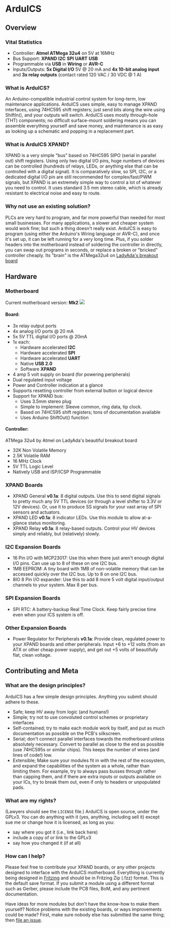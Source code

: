 ArduICS
=======
## Overview
### Vital Statistics

* Controller: **Atmel ATMega 32u4** on 5V at 16MHz
* Bus Support: **XPAND** **I2C** **SPI** **UART** **USB**
* Programmable via **USB** in **Wiring** or **AVR-C**
* Inputs/Outputs: **5x Digital I/O** 5V @ 20 mA  and **4x 10-bit analog input** and **3x relay outputs** (contact rated 120 VAC / 30 VDC @ 1 A)

### What is ArduICS?
An Arduino-compatible industrial control system for long-term, low maintenance applications. ArduICS uses simple, easy to manage XPAND interfaces, using 74HC595 shift registers; just send bits along the wire using ShiftIn(), and your outputs will switch. ArduICS uses mostly through-hole (THT) components; no difficult surface-mount soldering means you can assemble everything yourself and save money, and maintenance is as easy as looking up a schematic and popping in a replacement part.

### What is ArduICS XPAND?
XPAND is a very simple "bus" based on 74HC595 SIPO (serial in parallel out) shift registers. Using only two digital I/O pins, huge numbers of devices can be controlled (hundreds of relays, LEDs, or anything else that can be controlled with a digital signal). It is comparatively slow, so SPI, I2C, or a dedicated digital I/O pin are still recommended for complex/fast/PWM signals, but XPAND is an extremely simple way to control a lot of whatever you need to control. It uses standard 3.5 mm stereo cable, which is already resistant to electrical noise and easy to route.

### Why not use an existing solution?
PLCs are very hard to program, and far more powerful than needed for most small businesses. For many applications, a slower and cheaper system would work fine; but such a thing doesn't really exist. ArduICS is easy to program (using either the Arduino's Wiring language or AVR-C), and once it's set up, it can be left running for a very long time. Plus, if you solder headers into the motherboard instead of soldering the controller in directly, you can swap out programs in seconds, or replace a broken or "bricked" controller cheaply. Its "brain" is the ATMega32u4 on [LadyAda's breakout board](http://www.adafruit.com/products/296?&main_page=product_info&cPath=19&products_id=296)

## Hardware

### Motherboard
Current motherboard version: **Mk2**
<img src="https://raw.githubusercontent.com/SilverWingedSeraph/ArduICS/master/images/AICS%20Motherboard%20Mk2_pcb.jpg">

#### Board:

* 3x relay output ports
* 4x analog I/O ports @ 20 mA
* 5x 5V TTL digital I/O ports @ 20mA
* 1x each:
	* Hardware accelerated **I2C** 
	* Hardware accelerated **SPI** 
	* Hardware accelerated **UART**
	* Native **USB 2.0**
	* Software **XPAND**
* 4 amp 5 volt supply on board (for powering peripherals)
* Dual regulated input voltage
* Power and Controller indication at a glance
* Supports resetting controller from external button or logical device
* Support for XPAND bus:
	* Uses 3.5mm stereo plug
	* Simple to implement: Sleeve common, ring data, tip clock.
	* Based on 74HC595 shift registers; tons of documentation available
	* Uses Arduino ShiftOut() function

#### Controller:

ATMega 32u4 by Atmel on LadyAda's beautiful breakout board

* 32K Non Volatile Memory
* 2.5K Volatile RAM
* 16 MHz Clock
* 5V TTL Logic Level
* Natively USB and ISP/ICSP Programmable

### XPAND Boards
* XPAND General **v0.1a**: 8 digital outputs. Use this to send digital signals to pretty much any 5V TTL devices (or through a level shifter to 3.3V or 12V devices). Or, use it to produce SS signals for your vast array of SPI sensors and actuators.
* XPAND LED **v0.1a**: 8 indicator LEDs. Use this module to allow at-a-glance status monitoring.
* XPAND Relay **v0.1a**: 8 relay-based outputs. Control your HV devices simply and reliably, but (relatively) slowly.

### I2C Expansion Boards
* 16 Pin I/O with MCP23017: Use this when there just aren't enough digital I/O pins. Can use up to 8 of these on one I2C bus.
* 1MB EEPROM: A tiny board with 1MB of non-volatile memory that can be accessed quickly over the I2C bus. Up to 8 on one I2C bus.
* 8IO 8 Pin I/O expander: Use this to add 8 more 5 volt digital input/output channels to your system. Max 8 per bus.

### SPI Expansion Boards
* SPI RTC: A battery-backup Real Time Clock. Keep fairly precise time even when your ICS system is off.

### Other Expansion Boards
* Power Regulator for Peripherals **v0.1a**: Provide clean, regulated power to your XPAND boards and other peripherals. Input +6 to +12 volts (from an ATX or other cheap power supply), and get out +5 volts of beautifully flat, clean voltage.

## Contributing and Meta

### What are the design principles?
ArduICS has a few simple design principles. Anything you submit should adhere to these.

* Safe; keep HV away from logic (and humans!)
* Simple; try not to use convoluted control schemes or proprietary interfaces
* Self-contained; try to make each module work by itself, and put as much documentation as possible on the PCB's silkscreen.
* Serial; don't connect parallel interfaces towards the motherboard unless absolutely necessary. Convert to parallel as close to the end as possible (use 74HC595s or similar chips). This keeps the number of wires (and lines of code!) low.
* Extensible; Make sure your modules fit in with the rest of the ecosystem, and expand the capabilities of the system as a whole, rather than limiting them. For example, try to always pass busses through rather than capping them, and if there are extra inputs or outputs available on your ICs, try to break them out, even if only to headers or unpopulated pads.

### What are my rights?
(Lawyers should see the `LICENSE` file.) ArduICS is open source, under the GPLv3. You can do anything with it (yes, anything, including sell it) except sue me or change how it is licensed, as long as you:
* say where you got it (i.e., link back here)
* include a copy of or link to the GPLv3
*  say how you changed it (if at all)

### How can I help?
Please feel free to contribute your XPAND boards, or any other projects designed to interface with the ArduICS motherboard. Everything is currently being designed in [Fritzing](http://fritzing.org/home/) and should be in Fritzing Zip (.fzz) format. This is the default save format. If you submit a module using a different format such as Gerber, please include the PCB files, BoM, and any pertinent documentation.

Have ideas for more modules but don't have the know-how to make them yourself? Notice problems with the existing boards, or ways improvements could be made? First, make sure nobody else has submitted the same thing; then [file an issue](https://github.com/SilverWingedSeraph/ArduICS/issues/new).

